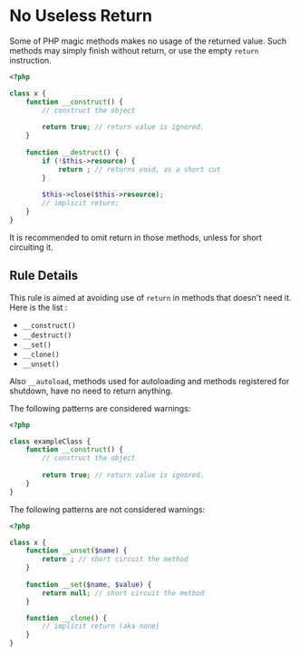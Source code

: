 <!-- Good Practices -->
# No Useless Return

Some of PHP magic methods makes no usage of the returned value. Such methods may simply finish without return, or use the empty `return` instruction.

```php
<?php

class x {
	function __construct() {
		// construct the object
		
		return true; // return value is ignored.
	}
	
	function __destruct() {
		if (!$this->resource) {
			return ; // returns void, as a short cut
		}
		
		$this->close($this->resource);
		// implicit return;
	}
}

```
It is recommended to omit return in those methods, unless for short circuiting it.

## Rule Details

This rule is aimed at avoiding use of `return` in methods that doesn't need it. Here is the list : 

* `__construct()`
* `__destruct()`
* `__set()`
* `__clone()`
* `__unset()`

Also `__autoload`, methods used for autoloading and methods registered for shutdown, have no need to return anything. 

The following patterns are considered warnings:

```php
<?php

class exampleClass {
	function __construct() {
		// construct the object
		
		return true; // return value is ignored.
	}
}

```

The following patterns are not considered warnings:

```php
<?php

class x {
	function __unset($name) {
		return ; // short circuit the method
	}
	
	function __set($name, $value) {
		return null; // short circuit the method
	}

	function __clone() {
		// implicit return (aka none)
	}
}

```

